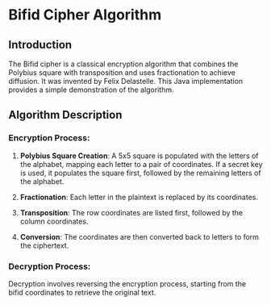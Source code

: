 # Bifid Cipher Algorithm

## Introduction
The Bifid cipher is a classical encryption algorithm that combines the Polybius square with transposition and uses fractionation to achieve diffusion. It was invented by Felix Delastelle. This Java implementation provides a simple demonstration of the algorithm.

## Algorithm Description

### Encryption Process:
1. **Polybius Square Creation**: A 5x5 square is populated with the letters of the alphabet, mapping each letter to a pair of coordinates. If a secret key is used, it populates the square first, followed by the remaining letters of the alphabet.

2. **Fractionation**: Each letter in the plaintext is replaced by its coordinates.

3. **Transposition**: The row coordinates are listed first, followed by the column coordinates.

4. **Conversion**: The coordinates are then converted back to letters to form the ciphertext.

### Decryption Process:
Decryption involves reversing the encryption process, starting from the bifid coordinates to retrieve the original text.
